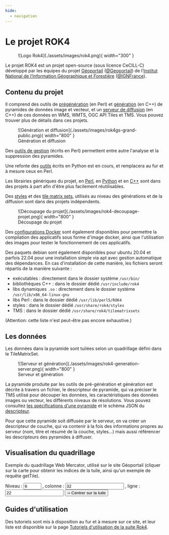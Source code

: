 ```yaml
---
hide:
  - navigation
---
```


# Le projet ROK4

<figure markdown>
  ![Logo Rok4](./assets/images/rok4.png){ width="300" }
</figure>

Le projet ROK4 est un projet open-source (sous licence CeCILL-C) développé par les équipes du projet [Géoportail](https://www.geoportail.gouv.fr) ([@Geoportail](https://twitter.com/Geoportail)) de l’[Institut National de l’Information Géographique et Forestière](https://ign.fr) ([@IGNFrance](https://twitter.com/IGNFrance)).

## Contenu du projet

Il comprend des outils de [prégénération](https://github.com/rok4/pregeneration) (en Perl) et [génération](https://github.com/rok4/generation) (en C++) de pyramides de données image et vecteur, et un [serveur de diffusion](https://github.com/rok4/server) (en C++) de ces données en WMS, WMTS, OGC API Tiles et TMS. Vous pouvez trouver plus de détails dans ces projets. 

<figure markdown>
  ![Génération et diffusion](./assets/images/rok4gs-grand-public.png){ width="800" }
  <figcaption>Génération et diffusion</figcaption>
</figure>

Des [outils de gestion](https://github.com/rok4/tools) (écrits en Perl) permettent entre autre l'analyse et la suppression des pyramides.

Une refonte des [outils](https://github.com/rok4/pytools) écrits en Python est en cours, et remplacera au fur et à mesure ceux en Perl.

Les librairies génériques du projet, en [Perl](https://github.com/rok4/core-perl), en [Python](https://github.com/rok4/core-python) et en [C++](https://github.com/rok4/core-cpp) sont dans des projets à part afin d'être plus facilement réutilisables.

Des [styles](https://github.com/rok4/styles) et des [tile matrix sets](https://github.com/rok4/tilematrixsets), utilisés au niveau des générations et de la diffusion sont dans des projets indépendents.

<figure markdown>
  ![Découpage du projet](./assets/images/rok4-decoupage-projet.png){ width="800" }
  <figcaption>Découpage du projet</figcaption>
</figure>

Des [configurations Docker](https://github.com/rok4/docker) sont également disponibles pour permettre la compilation des applicatifs sous forme d'image docker, ainsi que l'utilisation des images pour tester le fonctionnement de ces applicatifs.

Des paquets debian sont également disponibles pour ubuntu 20.04 et parfois 22.04 pour une installation simple via apt avec gestion automatique des dépendances. En cas d'installation de cette manière, les fichiers seront répartis de la manière suivante :

* exécutables : directement dans le dossier système `/usr/bin/`
* bibliothèques C++ : dans le dossier dédié `/usr/include/rok4`
* libs dynamiques `.so` : directement dans le dossier système `/usr/lib/x86_64-linux-gnu`
* libs Perl : dans le dossier dédié `/usr/lib/perl5/ROK4`
* styles : dans le dossier dédié `/usr/share/rok4/styles`
* TMS : dans le dossier dédié `/usr/share/rok4/tilematrixsets`

(Attention: cette liste n'est peut-être pas encore exhaustive.)

## Les données

Les données dans la pyramide sont tuilées selon un quadrillage défini dans le TileMatrixSet.

<figure markdown>
  ![Serveur et génération](./assets/images/rok4-generation-server.png){ width="800" }
  <figcaption>Serveur et génération</figcaption>
</figure>

La pyramide produite par les outils de pré-génération et génération est décrite à travers un fichier, le descripteur de pyramide, qui va préciser le TMS utilisé pour découper les données, les caractéristiques des données images ou vecteur, les différents niveaux de résolutions. Vous pouvez consultez [les spécifications d'une pyramide](./pyramid.md) et le schéma JSON du [descripteur](./assets/data/pyramid.schema.json).

Pour que cette pyramide soit diffusée par le serveur, on va créer un descripteur de couche, qui va contenir à la fois des informations propres au serveur (nom, titre et résumé de la couche, styles...) mais aussi référencer les descripteurs des pyramides à diffuser.

## Visualisation du quadrillage

Exemple du quadrillage Web Mercator, utilisé sur le site Géoportail (cliquer sur la carte pour obtenir les indices de la tuile, ainsi qu'un exemple de requête getTile).

<div id="map"></div>
<div id="infos1"></div>
<div id="infos2"></div>
<div id="formulaire">
    Niveau : <input type="number" value="6" min="0" max="21" placeholder="Niveau" id="level">
    , colonne : <input type="number" value="32" min="0" placeholder="Colonne" id="col">
    , ligne : <input type="number" value="22" min="0" placeholder="Ligne" id="row">
    <button type="button" onclick="go_to_tile()">&rsaquo;&rsaquo; Centrer sur la tuile</button>
</div>
<link rel="stylesheet" href="./assets/css/ol.css" />
<link rel="stylesheet" href="./assets/css/GpPluginOpenLayers.css" />
<script src="./assets/js/ol.js"></script>
<script 
    data-key="decouverte,essentiels"
    src="./assets/js/GpPluginOpenLayers.js">
</script>
<script src="./assets/js/tms.js"></script>

## Guides d'utilisation

Des tutoriels sont mis à disposition au fur et à mesure sur ce site, et leur liste est disponible sur la page [Tutoriels d'utilisation de la suite Rok4](./tutorials/index.md).


